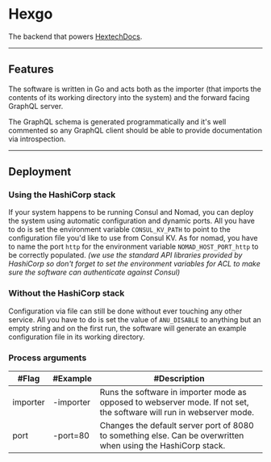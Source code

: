 # Hexgo

The backend that powers [HextechDocs](https://hextechdocs.dev).

---

## Features

The software is written in Go and acts both as the importer (that imports the contents of its working directory into the system) and the forward facing GraphQL server.

The GraphQL schema is generated programmatically and it's well commented so any GraphQL client should be able to provide documentation via introspection.

---

## Deployment

### Using the HashiCorp stack

If your system happens to be running Consul and Nomad, you can deploy the system using automatic configuration and dynamic ports.
All you have to do is set the environment variable `CONSUL_KV_PATH` to point to the configuration file you'd like to use from Consul KV.
As for nomad, you have to name the port `http` for the environment variable `NOMAD_HOST_PORT_http` to be correctly populated.
*(we use the standard API libraries provided by HashiCorp so don't forget to set the environment variables for ACL to make sure the software can authenticate against Consul)*

### Without the HashiCorp stack

Configuration via file can still be done without ever touching any other service. All you have to do is set the value of `ANU_DISABLE` to anything but an empty string and on the first run, the software will generate an example configuration file in its working directory.

### Process arguments

| #Flag    | #Example  | #Description                                                 |
| -------- | --------- | ------------------------------------------------------------ |
| importer | -importer | Runs the software in importer mode as opposed to webserver mode. If not set, the software will run in webserver mode. |
| port     | -port=80  | Changes the default server port of 8080 to something else. Can be overwritten when using the HashiCorp stack. |

